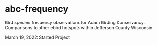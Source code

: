 # abc-frequency

Bird species frequency observations for Adam Birding Conservancy. Comparisons to other ebird hotspots within Jefferson County Wisconsin. 

March 19, 2022: Started Project
